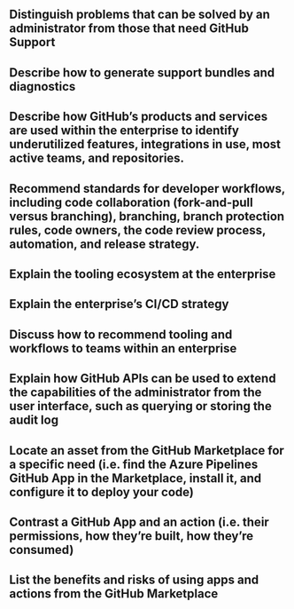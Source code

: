 ## Distinguish problems that can be solved by an administrator from those that need GitHub Support

## Describe how to generate support bundles and diagnostics

## Describe how GitHub’s products and services are used within the enterprise to identify underutilized features, integrations in use, most active teams, and repositories.

## Recommend standards for developer workflows, including code collaboration (fork-and-pull versus branching), branching, branch protection rules, code owners, the code review process, automation, and release strategy.

## Explain the tooling ecosystem at the enterprise

## Explain the enterprise’s CI/CD strategy

## Discuss how to recommend tooling and workflows to teams within an enterprise

## Explain how GitHub APIs can be used to extend the capabilities of the administrator from the user interface, such as querying or storing the audit log

## Locate an asset from the GitHub Marketplace for a specific need (i.e. find the Azure Pipelines GitHub App in the Marketplace, install it, and configure it to deploy your code)

## Contrast a GitHub App and an action (i.e. their permissions, how they’re built, how they’re consumed)

## List the benefits and risks of using apps and actions from the GitHub Marketplace